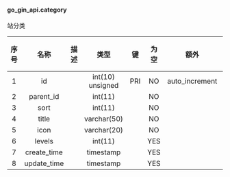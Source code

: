 #### go_gin_api.category 
站分类

| 序号 | 名称 | 描述 | 类型 | 键 | 为空 | 额外 | 默认值 |
| :--: | :--: | :--: | :--: | :--: | :--: | :--: | :--: |
| 1 | id |  | int(10) unsigned | PRI | NO | auto_increment |  |
| 2 | parent_id |  | int(11) |  | NO |  | 0 |
| 3 | sort |  | int(11) |  | NO |  | 0 |
| 4 | title |  | varchar(50) |  | NO |  |  |
| 5 | icon |  | varchar(20) |  | NO |  |  |
| 6 | levels |  | int(11) |  | YES |  |  |
| 7 | create_time |  | timestamp |  | YES |  |  |
| 8 | update_time |  | timestamp |  | YES |  |  |
